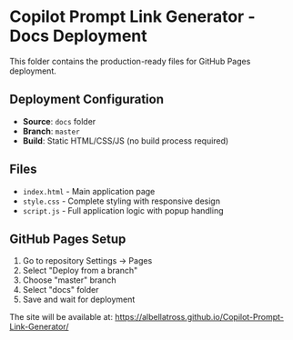 # Copilot Prompt Link Generator - Docs Deployment

This folder contains the production-ready files for GitHub Pages deployment.

## Deployment Configuration

- **Source**: `docs` folder
- **Branch**: `master`
- **Build**: Static HTML/CSS/JS (no build process required)

## Files

- `index.html` - Main application page
- `style.css` - Complete styling with responsive design
- `script.js` - Full application logic with popup handling

## GitHub Pages Setup

1. Go to repository Settings → Pages
2. Select "Deploy from a branch"
3. Choose "master" branch
4. Select "docs" folder
5. Save and wait for deployment

The site will be available at:
https://albellatross.github.io/Copilot-Prompt-Link-Generator/